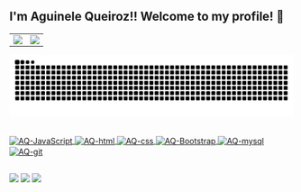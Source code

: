 ## I'm Aguinele Queiroz!! Welcome to my profile! 👋
<table>
 <tr>
  <a href="https://github.com/aguinelequeiroz">
  <td>
   <img align="left" padding-right="0px" src="https://github-readme-stats.vercel.app/api?username=aguinelequeiroz&show_icons=true&theme=light&include_all_commits=true&count_private=true"/>
   </td>
   <td>
   <img align="left" padding-right="100px" src="https://github-readme-stats.vercel.app/api/top-langs/?username=aguinelequeiroz&layout=compact&langs_count=7&theme=light"/>
   </td>
  </tr>  
</table>
</center>

 ![Snake animation](https://github.com/AguineleQueiroz/AguineleQueiroz/blob/output/github-contribution-grid-snake.svg)

<div style="display: inline_block"><br> 
  <img align="center" alt="AQ-JavaScript" height="30" width="100" src="https://img.shields.io/badge/JavaScript-F7DF1E?style=for-the-badge&logo=javascript&logoColor=black">
  <img align="center" alt="AQ-html" height="30" width="100" src="https://img.shields.io/badge/HTML5-E34F26?style=for-the-badge&logo=html5&logoColor=white">
  <img align="center" alt="AQ-css" height="30" width="85" src="https://img.shields.io/badge/CSS3-1572B6?style=for-the-badge&logo=css3&logoColor=white">
  <img align="center" alt="AQ-Bootstrap" height="30" width="100" src="https://img.shields.io/badge/Bootstrap-563D7C?style=for-the-badge&logo=bootstrap&logoColor=white">
 <img align="center" alt="AQ-mysql" height="30" width="100" src="https://img.shields.io/badge/MySQL-316192?style=for-the-badge&logo=mysql&logoColor=white">
 <img align="center" alt="AQ-git" height="30" width="80" src="https://img.shields.io/badge/GIT-D14836?style=for-the-badge&logo=git&logoColor=white">
</div>
 
 ##
 
<div> 
  <a href="https://www.instagram.com/aguinelequeiroz" target="_blank"><img src="https://img.shields.io/badge/-Instagram-%23E4405F?style=for-the-badge&logo=instagram&logoColor=white" target="_blank"></a>
  <a href = "mailto:aguinelequeiroz@outlook.com"><img src="https://img.shields.io/badge/Microsoft_Outlook-0078D4?style=for-the-badge&logo=microsoft-outlook&logoColor=white" target="_blank"></a>
   <a href="https://www.linkedin.com/in/aguinelequeiroz/" target="_blank"><img src="https://img.shields.io/badge/-LinkedIn-%230077B5?style=for-the-badge&logo=linkedin&logoColor=white" target="_blank"></a> 
</div>
